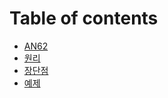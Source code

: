 # Table of contents

* [AN62](README.md)
* [원리](principle.md)
* [장단점](merits.md)
* [예제](example.md)
